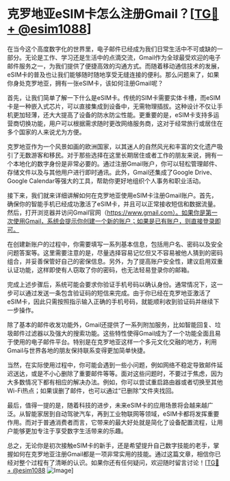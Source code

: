 # 克罗地亚eSIM卡怎么注册Gmail？[[TG💪+ @esim1088](https://t.me/s/esim1088)]

在当今这个高度数字化的世界里，电子邮件已经成为我们日常生活中不可或缺的一部分。无论是工作、学习还是生活中的点滴交流，Gmail作为全球最受欢迎的电子邮件服务之一，为我们提供了便捷高效的沟通方式。而随着移动通信技术的发展，eSIM卡的普及也让我们能够随时随地享受无缝连接的便利。那么问题来了，如果你身处克罗地亚，拥有一张eSIM卡，该如何注册Gmail呢？

首先，让我们简单了解一下什么是eSIM卡。传统的SIM卡需要实体卡槽，而eSIM卡是一种嵌入式芯片，可以直接集成到设备中，无需物理插拔。这种设计不仅让手机更加轻薄，还大大提高了设备的防水防尘性能。更重要的是，eSIM卡支持多运营商切换功能，用户可以根据需求随时更改网络服务商，这对于经常旅行或居住在多个国家的人来说尤为方便。

克罗地亚作为一个风景如画的欧洲国家，以其迷人的自然风光和丰富的文化遗产吸引了无数游客和移民。对于那些选择在这里长期居住或者工作的朋友来说，拥有一个本地化的数字身份是非常必要的。通过注册Gmail账户，你可以轻松管理邮件、存储文件以及与其他用户进行即时通讯。此外，Gmail还集成了Google Drive、Google Calendar等强大的工具，帮助你更好地组织个人事务和职业活动。

接下来，我们就来详细讲解如何在克罗地亚使用eSIM卡注册Gmail账户。首先，确保你的智能手机已经成功激活了eSIM卡，并且可以正常接收短信和数据流量。然后，打开浏览器并访问Gmail官网（https://www.gmail.com）。如果你是第一次使用Gmail，系统会提示你创建一个新的账户；如果是已有账户，则直接登录即可。

在创建新账户的过程中，你需要填写一系列基本信息，包括用户名、密码以及安全问题答案等。这里需要注意的是，尽量选择容易记忆但又不容易被他人猜到的密码组合，并妥善保管好自己的密保信息。另外，为了提高账户安全性，建议启用双重认证功能，这样即使有人窃取了你的密码，也无法轻易登录你的邮箱。

完成上述步骤后，系统可能会要求你验证手机号码以确认身份。通常情况下，这一步可以通过发送一条包含验证码的短信来完成。由于你已经在克罗地亚激活了eSIM卡，因此只需按照指示输入正确的手机号码，就能顺利收到验证码并继续下一步操作。

除了基本的邮件收发功能外，Gmail还提供了一系列附加服务，比如智能回复、垃圾邮件过滤器以及强大的搜索功能。这些特性使得Gmail成为了一个功能全面且易于使用的电子邮件平台。特别是在克罗地亚这样一个多元文化交融的地方，利用Gmail与世界各地的朋友保持联系变得更加简单快捷。

当然，在实际使用过程中，你可能会遇到一些小问题，例如网络不稳定导致邮件延迟送达，或是不小心删除了重要邮件等等。面对这些问题时，不要过于焦虑，因为大多数情况下都有相应的解决办法。例如，你可以尝试重启路由器或者切换至其他Wi-Fi热点；如果误删了邮件，也可以通过“已删除”文件夹找回。

最后，值得一提的是，随着科技的进步，未来eSIM卡的应用场景将会越来越广泛。从智能家居到自动驾驶汽车，再到工业物联网等领域，eSIM卡都将发挥重要作用。而对于普通消费者而言，它带来的最大好处就是简化了设备配置流程，让用户能够更加专注于享受数字生活带来的乐趣。

总之，无论你是初次接触eSIM卡的新手，还是希望提升自己数字技能的老手，掌握如何在克罗地亚注册Gmail都是一项非常实用的技能。通过这篇文章，相信你已经对整个过程有了清晰的认识。如果你还有任何疑问，欢迎随时留言讨论！[[TG💪+ @esim1088](https://t.me/s/esim1088) ![Image](https://i.postimg.cc/4NQfJmqS/Snipaste-2025-05-13-00-14-12.png)]